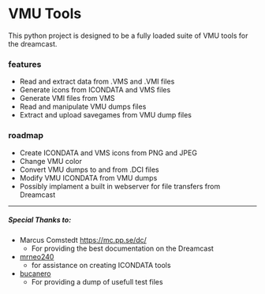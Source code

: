 # VMU Tools

This python project is designed to be a fully loaded suite of VMU tools for the dreamcast.

### features
* Read and extract data from .VMS and  .VMI files
* Generate icons from ICONDATA and VMS files
* Generate VMI files from VMS 
* Read and manipulate VMU dumps files
* Extract and upload savegames from VMU dump files

### roadmap
* Create ICONDATA and VMS icons from PNG and JPEG
* Change VMU color
* Convert VMU dumps to and from .DCI files
* Modify VMU ICONDATA from VMU dumps
* Possibly implament a built in webserver for file transfers from Dreamcast




----
##### Special Thanks  to:
* Marcus Comstedt https://mc.pp.se/dc/
	* For providing the best documentation on the Dreamcast 
* [mrneo240](https://github.com/mrneo240)
	* for assistance on creating ICONDATA tools
*  [bucanero](https://github.com/bucanero)
	* For providing a dump of usefull test files

